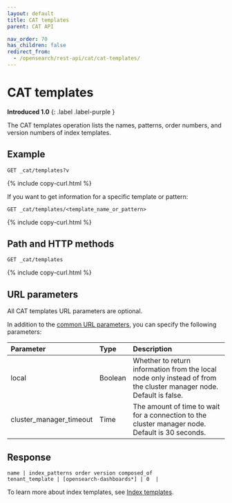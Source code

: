 ```yaml
---
layout: default
title: CAT templates
parent: CAT API

nav_order: 70
has_children: false
redirect_from:
  - /opensearch/rest-api/cat/cat-templates/
---
```


# CAT templates

**Introduced 1.0**
{: .label .label-purple }

The CAT templates operation lists the names, patterns, order numbers, and version numbers of index templates.

## Example

```
GET _cat/templates?v
```

{% include copy-curl.html %}

If you want to get information for a specific template or pattern:

```
GET _cat/templates/<template_name_or_pattern>
```

{% include copy-curl.html %}

## Path and HTTP methods

```
GET _cat/templates
```

{% include copy-curl.html %}

## URL parameters

All CAT templates URL parameters are optional.

In addition to the [common URL parameters]({{site.url}}{{site.baseurl}}/api-reference/cat/index), you can specify the following parameters:

| Parameter               | Type    | Description                                                                                                        |
| :---------------------- | :------ | :----------------------------------------------------------------------------------------------------------------- |
| local                   | Boolean | Whether to return information from the local node only instead of from the cluster manager node. Default is false. |
| cluster_manager_timeout | Time    | The amount of time to wait for a connection to the cluster manager node. Default is 30 seconds.                    |

## Response

```
name | index_patterns order version composed_of
tenant_template | [opensearch-dashboards*] | 0  |
```

To learn more about index templates, see [Index templates]({{site.url}}{{site.baseurl}}/opensearch/index-templates).
